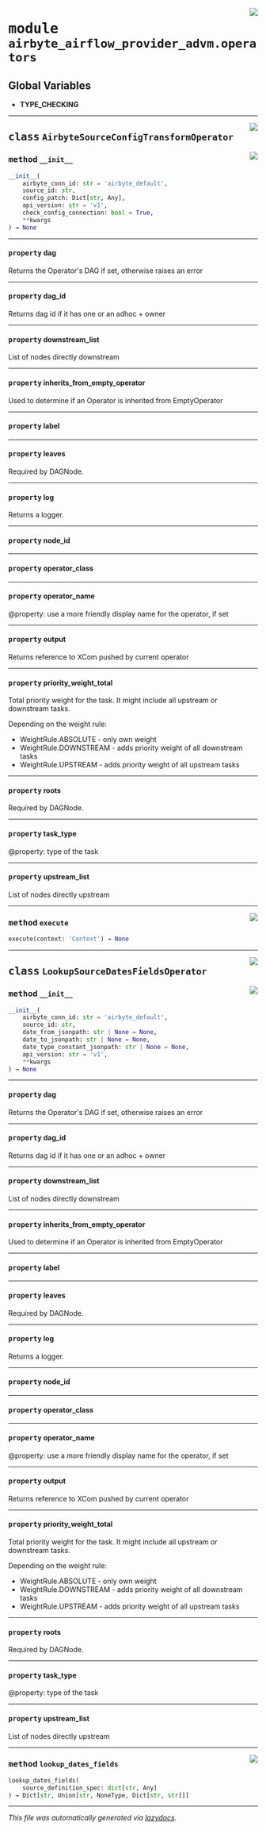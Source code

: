 <!-- markdownlint-disable -->

<a href="../.venv/lib/python3.10/site-packages/airbyte_airflow_provider_advm/operators.py#L0"><img align="right" style="float:right;" src="https://img.shields.io/badge/-source-cccccc?style=flat-square"></a>

# <kbd>module</kbd> `airbyte_airflow_provider_advm.operators`




**Global Variables**
---------------
- **TYPE_CHECKING**


---

<a href="../.venv/lib/python3.10/site-packages/airbyte_airflow_provider_advm/operators.py#L17"><img align="right" style="float:right;" src="https://img.shields.io/badge/-source-cccccc?style=flat-square"></a>

## <kbd>class</kbd> `AirbyteSourceConfigTransformOperator`




<a href="../.venv/lib/python3.10/site-packages/airflow/models/baseoperator.py#L20"><img align="right" style="float:right;" src="https://img.shields.io/badge/-source-cccccc?style=flat-square"></a>

### <kbd>method</kbd> `__init__`

```python
__init__(
    airbyte_conn_id: str = 'airbyte_default',
    source_id: str,
    config_patch: Dict[str, Any],
    api_version: str = 'v1',
    check_config_connection: bool = True,
    **kwargs
) → None
```






---

#### <kbd>property</kbd> dag

Returns the Operator's DAG if set, otherwise raises an error 

---

#### <kbd>property</kbd> dag_id

Returns dag id if it has one or an adhoc + owner 

---

#### <kbd>property</kbd> downstream_list

List of nodes directly downstream 

---

#### <kbd>property</kbd> inherits_from_empty_operator

Used to determine if an Operator is inherited from EmptyOperator 

---

#### <kbd>property</kbd> label





---

#### <kbd>property</kbd> leaves

Required by DAGNode. 

---

#### <kbd>property</kbd> log

Returns a logger. 

---

#### <kbd>property</kbd> node_id





---

#### <kbd>property</kbd> operator_class





---

#### <kbd>property</kbd> operator_name

@property: use a more friendly display name for the operator, if set 

---

#### <kbd>property</kbd> output

Returns reference to XCom pushed by current operator 

---

#### <kbd>property</kbd> priority_weight_total

Total priority weight for the task. It might include all upstream or downstream tasks. 

Depending on the weight rule: 


- WeightRule.ABSOLUTE - only own weight 
- WeightRule.DOWNSTREAM - adds priority weight of all downstream tasks 
- WeightRule.UPSTREAM - adds priority weight of all upstream tasks 

---

#### <kbd>property</kbd> roots

Required by DAGNode. 

---

#### <kbd>property</kbd> task_type

@property: type of the task 

---

#### <kbd>property</kbd> upstream_list

List of nodes directly upstream 



---

<a href="../.venv/lib/python3.10/site-packages/airbyte_airflow_provider_advm/operators.py#L37"><img align="right" style="float:right;" src="https://img.shields.io/badge/-source-cccccc?style=flat-square"></a>

### <kbd>method</kbd> `execute`

```python
execute(context: 'Context') → None
```






---

<a href="../.venv/lib/python3.10/site-packages/airbyte_airflow_provider_advm/operators.py#L70"><img align="right" style="float:right;" src="https://img.shields.io/badge/-source-cccccc?style=flat-square"></a>

## <kbd>class</kbd> `LookupSourceDatesFieldsOperator`




<a href="../.venv/lib/python3.10/site-packages/airflow/models/baseoperator.py#L115"><img align="right" style="float:right;" src="https://img.shields.io/badge/-source-cccccc?style=flat-square"></a>

### <kbd>method</kbd> `__init__`

```python
__init__(
    airbyte_conn_id: str = 'airbyte_default',
    source_id: str,
    date_from_jsonpath: str | None = None,
    date_to_jsonpath: str | None = None,
    date_type_constant_jsonpath: str | None = None,
    api_version: str = 'v1',
    **kwargs
) → None
```






---

#### <kbd>property</kbd> dag

Returns the Operator's DAG if set, otherwise raises an error 

---

#### <kbd>property</kbd> dag_id

Returns dag id if it has one or an adhoc + owner 

---

#### <kbd>property</kbd> downstream_list

List of nodes directly downstream 

---

#### <kbd>property</kbd> inherits_from_empty_operator

Used to determine if an Operator is inherited from EmptyOperator 

---

#### <kbd>property</kbd> label





---

#### <kbd>property</kbd> leaves

Required by DAGNode. 

---

#### <kbd>property</kbd> log

Returns a logger. 

---

#### <kbd>property</kbd> node_id





---

#### <kbd>property</kbd> operator_class





---

#### <kbd>property</kbd> operator_name

@property: use a more friendly display name for the operator, if set 

---

#### <kbd>property</kbd> output

Returns reference to XCom pushed by current operator 

---

#### <kbd>property</kbd> priority_weight_total

Total priority weight for the task. It might include all upstream or downstream tasks. 

Depending on the weight rule: 


- WeightRule.ABSOLUTE - only own weight 
- WeightRule.DOWNSTREAM - adds priority weight of all downstream tasks 
- WeightRule.UPSTREAM - adds priority weight of all upstream tasks 

---

#### <kbd>property</kbd> roots

Required by DAGNode. 

---

#### <kbd>property</kbd> task_type

@property: type of the task 

---

#### <kbd>property</kbd> upstream_list

List of nodes directly upstream 



---

<a href="../.venv/lib/python3.10/site-packages/airbyte_airflow_provider_advm/operators.py#L134"><img align="right" style="float:right;" src="https://img.shields.io/badge/-source-cccccc?style=flat-square"></a>

### <kbd>method</kbd> `lookup_dates_fields`

```python
lookup_dates_fields(
    source_definition_spec: dict[str, Any]
) → Dict[str, Union[str, NoneType, Dict[str, str]]]
```








---

_This file was automatically generated via [lazydocs](https://github.com/ml-tooling/lazydocs)._
